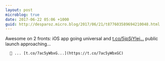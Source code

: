 ```yaml
---
layout: post
microblog: true
date: 2017-06-22 05:06 +1000
guid: http://desparoz.micro.blog/2017/06/21/t877603589694210048.html
---
```

Awesome on 2 fronts: iOS app going universal and [t.co/5jpSjYIej...](https://t.co/5jpSjYIejf) public launch approaching… 

      🔗 ... [t.co/7ac5yWbxG...](https://t.co/7ac5yWbxGC)
